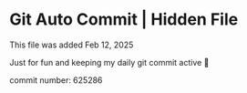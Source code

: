 # Git Auto Commit | Hidden File

This file was added Feb 12, 2025

Just for fun and keeping my daily git commit active 🤪

commit number: 625286
